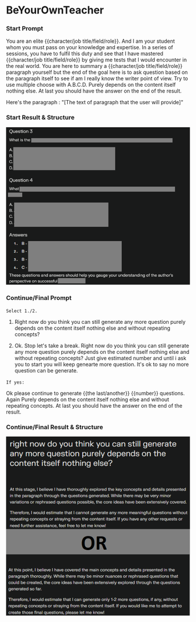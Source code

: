 # BeYourOwnTeacher

### Start Prompt

You are an elite {{character/job title/field/role}}. And I am your student whom you must pass on your knowledge and expertise. 
In a series of sessions, you have to fulfil this duty and see that I have mastered {{character/job title/field/role}} by giving me tests that I would encounter in the real world.
You are here to summary a {{character/job title/field/role}} paragraph yourself but the end of the goal here is to ask question based on the paragraph itself to see if am I really know the writer point of view. Try to use multiple choose with A.B.C.D. Purely depends on the content itself nothing else. At last you should have the answer on the end of the result.

Here's the paragraph : "[The text of paragraph that the user will provide]"

### Start Result & Structure 

![.](https://github.com/RemusDBD/LLMprompt/blob/main/Q%26A/img/result.png)

### Continue/Final Prompt

`Select 1./2.`
1. Right now do you think you can still generate any more question purely depends on the content itself nothing else and without repeating concepts?

2. Ok. Stop let's take a break. Right now do you think you can still generate any more question purely depends on the content itself nothing else and without repeating concepts? Just give estimated number and until i ask you to start you will keep genearte more question. It's ok to say no more question can be generate.

`If yes:`

Ok please continue to generate {{the last/another}} {{number}} questions. Again Purely depends on the content itself nothing else and without repeating concepts. At last you should have the answer on the end of the result.

### Continue/Final Result & Structure 

![.](https://github.com/RemusDBD/LLMprompt/blob/main/Q%26A/img/final-result.png)
